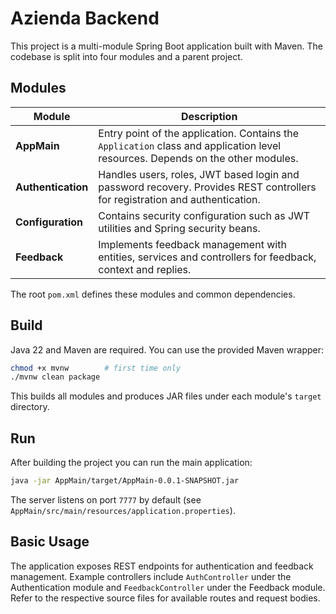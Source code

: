 # Azienda Backend

This project is a multi-module Spring Boot application built with Maven. The codebase is split into four modules and a parent project.

## Modules

| Module | Description |
|-------|-------------|
| **AppMain** | Entry point of the application. Contains the `Application` class and application level resources. Depends on the other modules. |
| **Authentication** | Handles users, roles, JWT based login and password recovery. Provides REST controllers for registration and authentication. |
| **Configuration** | Contains security configuration such as JWT utilities and Spring security beans. |
| **Feedback** | Implements feedback management with entities, services and controllers for feedback, context and replies. |

The root `pom.xml` defines these modules and common dependencies.

## Build

Java 22 and Maven are required. You can use the provided Maven wrapper:

```bash
chmod +x mvnw        # first time only
./mvnw clean package
```

This builds all modules and produces JAR files under each module's `target` directory.

## Run

After building the project you can run the main application:

```bash
java -jar AppMain/target/AppMain-0.0.1-SNAPSHOT.jar
```

The server listens on port `7777` by default (see `AppMain/src/main/resources/application.properties`).

## Basic Usage

The application exposes REST endpoints for authentication and feedback management. Example controllers include `AuthController` under the Authentication module and `FeedbackController` under the Feedback module. Refer to the respective source files for available routes and request bodies.

